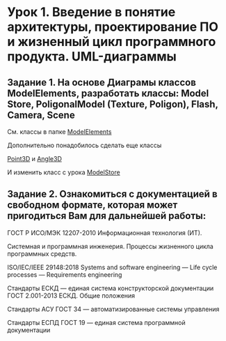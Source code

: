 # Урок 1. Введение в понятие архитектуры, проектирование ПО и жизненный цикл программного продукта. UML-диаграммы

## Задание 1. На основе Диаграмы классов ModelElements, разработать классы: Model Store, PoligonalModel (Texture, Poligon), Flash, Camera, Scene

См. классы в папке [ModelElements](./ModelElements)

Дополнительно понадобилось сделать еще классы

[Point3D](./ModelElements/Point3D.java) и [Angle3D](./ModelElements/Angle3D.java)

И изменить класс с урока [ModelStore](./InMemoryModel/ModelStore.java)


## Задание 2. Ознакомиться с документацией в свободном формате, которая может пригодиться Вам для дальнейшей работы:

ГОСТ Р ИСО/МЭК 12207-2010 Информационная технология (ИТ). 

Системная и программная инженерия. Процессы жизненного цикла программных средств.


ISO/IEC/IEEE 29148:2018 Systems and software engineering — Life cycle processes — Requirements engineering


Стандарты ЕСКД — единая система конструкторской документации
ГОСТ 2.001-2013 ЕСКД. Общие положения


Стандарты АСУ ГОСТ 34 — автоматизированные системы управления


Стандарты ЕСПД ГОСТ 19 — единая система программной документации